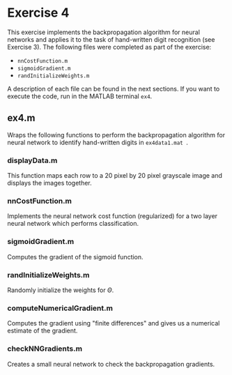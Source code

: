 # Exercise 4
This exercise implements the backpropagation algorithm for neural networks and applies it to the task of hand-written digit recognition (see Exercise 3). The following files were completed as part of the exercise:
- `nnCostFunction.m`
- `sigmoidGradient.m`
- `randInitializeWeights.m`

A description of each file can be found in the next sections. If you want to execute the code, run in the MATLAB terminal `ex4`.

## ex4.m
Wraps the following functions to perform the backpropagation algorithm for neural network to identify hand-written digits in `ex4data1.mat `.

### displayData.m
This function maps each row to a 20 pixel by 20 pixel grayscale image and displays the images together.

### nnCostFunction.m
Implements the neural network cost function (regularized) for a two layer neural network which performs classification.

### sigmoidGradient.m
Computes the gradient of the sigmoid function.

### randInitializeWeights.m
Randomly initialize the weights for _Θ_.

### computeNumericalGradient.m
Computes the gradient using "finite differences"
and gives us a numerical estimate of the gradient.

### checkNNGradients.m
Creates a small neural network to check the
backpropagation gradients.